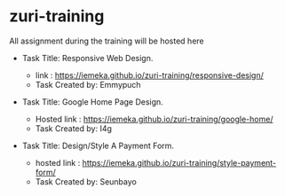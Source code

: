 # zuri-training
All assignment during  the training will be hosted here

- Task Title: Responsive Web Design. 
    - link : https://iemeka.github.io/zuri-training/responsive-design/
    - Task Created by: Emmypuch

- Task Title: Google Home Page Design. 
    - Hosted link : https://iemeka.github.io/zuri-training/google-home/
    - Task Created by: I4g

- Task Title: Design/Style A Payment Form. 
    - hosted link : https://iemeka.github.io/zuri-training/style-payment-form/
    - Task Created by: Seunbayo
